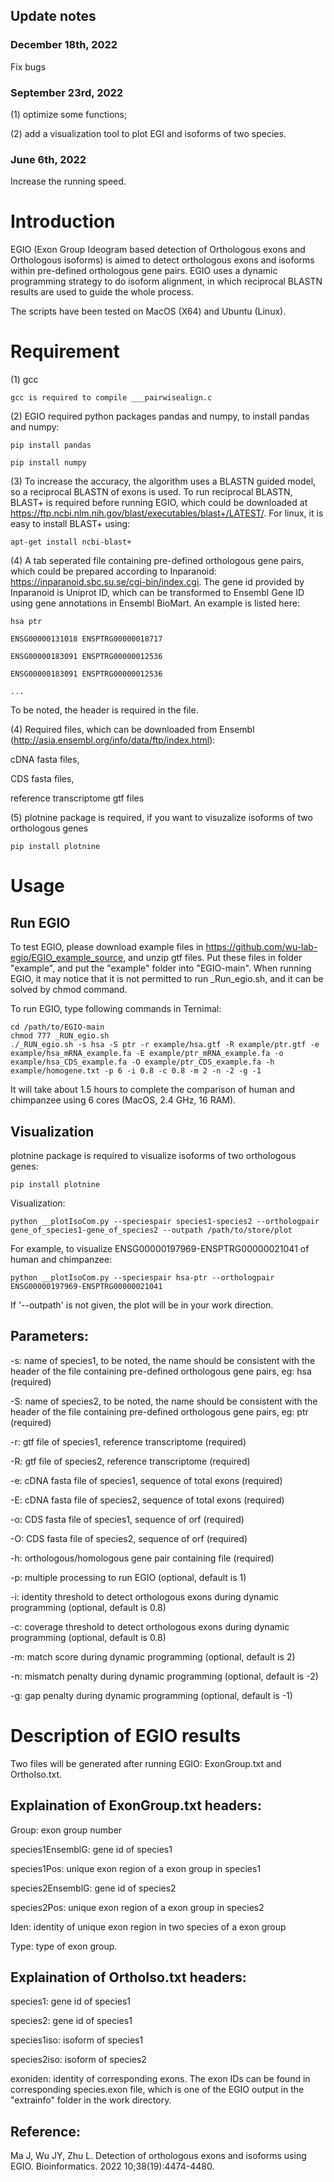 ## Update notes
### December 18th, 2022

Fix bugs

### September 23rd, 2022

(1) optimize some functions;

(2) add a visualization tool to plot EGI and isoforms of two species.

### June 6th, 2022

Increase the running speed.
# 
# Introduction

EGIO (Exon Group Ideogram based detection of Orthologous exons and Orthologous isoforms) is aimed to detect orthologous exons and isoforms within pre-defined orthologous gene pairs. EGIO uses a dynamic programming strategy to do isoform alignment, in which  reciprocal BLASTN results are used to guide the whole process. 

The scripts have been tested on MacOS (X64) and Ubuntu (Linux).

# Requirement
(1) gcc
    
    gcc is required to compile ___pairwisealign.c
    
(2) EGIO required python packages pandas and numpy, to install pandas and numpy:

    pip install pandas
  
    pip install numpy


(3) To increase the accuracy, the algorithm uses a BLASTN guided model, so a reciprocal BLASTN of exons is used. To run reciprocal BLASTN, BLAST+ is required before running EGIO, which could be downloaded at https://ftp.ncbi.nlm.nih.gov/blast/executables/blast+/LATEST/. For linux, it is easy to install BLAST+ using:

    apt-get install ncbi-blast+


(4) A tab seperated file containing pre-defined orthologous gene pairs, which could be prepared according to Inparanoid: https://inparanoid.sbc.su.se/cgi-bin/index.cgi. The gene id provided by Inparanoid is Uniprot ID, which can be transformed to Ensembl Gene ID using gene annotations in Ensembl BioMart. An example is listed here:

    hsa	ptr
  
    ENSG00000131018	ENSPTRG00000018717
  
    ENSG00000183091	ENSPTRG00000012536
  
    ENSG00000183091	ENSPTRG00000012536
  
    ... 

To be noted, the header is required in the file.


(4) Required files, which can be downloaded from Ensembl (http://asia.ensembl.org/info/data/ftp/index.html):

  cDNA fasta files,
  
  CDS fasta files,
  
  reference transcriptome gtf files
 
(5) plotnine package is required, if you want to visuzalize isoforms of two orthologous genes

    pip install plotnine
 
  
# Usage
## Run EGIO
To test EGIO, please download example files in https://github.com/wu-lab-egio/EGIO_example_source, and unzip gtf files. Put these files in folder "example", and put the "example" folder into "EGIO-main". When running EGIO, it may notice that it is not permitted to run _Run_egio.sh, and it can be solved by chmod command.

To run EGIO, type following commands in Ternimal:


    cd /path/to/EGIO-main
    chmod 777 _RUN_egio.sh
    ./_RUN_egio.sh -s hsa -S ptr -r example/hsa.gtf -R example/ptr.gtf -e example/hsa_mRNA_example.fa -E example/ptr_mRNA_example.fa -o example/hsa_CDS_example.fa -O example/ptr_CDS_example.fa -h example/homogene.txt -p 6 -i 0.8 -c 0.8 -m 2 -n -2 -g -1


It will take about 1.5 hours to complete the comparison of human and chimpanzee using 6 cores (MacOS, 2.4 GHz, 16 RAM).


## Visualization
plotnine package is required to visualize isoforms of two orthologous genes:

    pip install plotnine

Visualization:

    python __plotIsoCom.py --speciespair species1-species2 --orthologpair gene_of_species1-gene_of_species2 --outpath /path/to/store/plot
    
For example, to visualize ENSG00000197969-ENSPTRG00000021041 of human and chimpanzee:
    
    python __plotIsoCom.py --speciespair hsa-ptr --orthologpair ENSG00000197969-ENSPTRG00000021041

If '--outpath' is not given, the plot will be in your work direction.

## Parameters:

-s: name of species1, to be noted, the name should be consistent with the header of the file containing pre-defined orthologous gene pairs, eg: hsa (required)

-S: name of species2, to be noted, the name should be consistent with the header of the file containing pre-defined orthologous gene pairs, eg: ptr (required)

-r: gtf file of species1, reference transcriptome (required)

-R: gtf file of species2, reference transcriptome (required)

-e: cDNA fasta file of species1, sequence of total exons (required)

-E: cDNA fasta file of species2, sequence of total exons (required)

-o: CDS fasta file of species1, sequence of orf (required)

-O: CDS fasta file of species2, sequence of orf (required)

-h: orthologous/homologous gene pair containing file (required)


-p: multiple processing to run EGIO (optional, default is 1)

-i: identity threshold to detect orthologous exons during dynamic programming (optional, default is 0.8)

-c: coverage threshold to detect orthologous exons during dynamic programming (optional, default is 0.8)

-m: match score during dynamic programming (optional, default is 2)

-n: mismatch penalty during dynamic programming (optional, default is -2)

-g: gap penalty during dynamic programming (optional, default is -1)


# Description of EGIO results

Two files will be generated after running EGIO: ExonGroup.txt and OrthoIso.txt.

## Explaination of ExonGroup.txt headers:

Group: exon group number

species1EnsemblG: gene id of species1

species1Pos: unique exon region of a exon group in species1

species2EnsemblG: gene id of species2

species2Pos: unique exon region of a exon group in species2

Iden: identity of unique exon region in two species of a exon group

Type: type of exon group.


## Explaination of OrthoIso.txt headers:

species1: gene id of species1

species2: gene id of species1

species1iso: isoform of species1

species2iso: isoform of species2

exoniden: identity of corresponding exons. The exon IDs can be found in corresponding species.exon file, which is one of the EGIO output in the "extrainfo" folder in the work directory.

## Reference:
Ma J, Wu JY, Zhu L. Detection of orthologous exons and isoforms using EGIO. Bioinformatics. 2022 10;38(19):4474-4480. 
